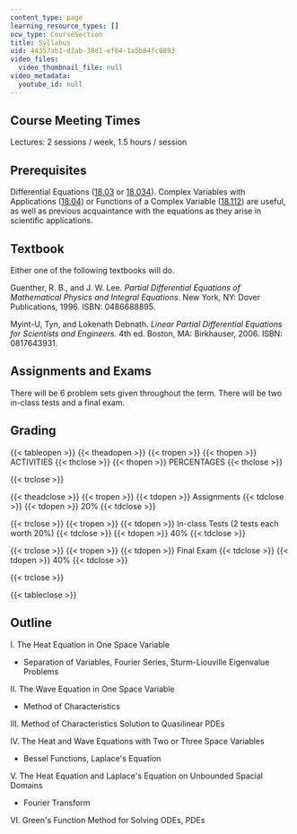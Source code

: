 ```yaml
---
content_type: page
learning_resource_types: []
ocw_type: CourseSection
title: Syllabus
uid: 44357ab1-d2ab-38d1-ef64-1a5b84fc0893
video_files:
  video_thumbnail_file: null
video_metadata:
  youtube_id: null
---
```


Course Meeting Times
--------------------

Lectures: 2 sessions / week, 1.5 hours / session

Prerequisites
-------------

Differential Equations ([18.03](/courses/18-03-differential-equations-spring-2006) or [18.034](/courses/18-034-honors-differential-equations-spring-2004)). Complex Variables with Applications ([18.04](/courses/18-04-complex-variables-with-applications-spring-2018)) or Functions of a Complex Variable ([18.112](/courses/18-112-functions-of-a-complex-variable-fall-2008)) are useful, as well as previous acquaintance with the equations as they arise in scientific applications.

Textbook
--------

Either one of the following textbooks will do.

Guenther, R. B., and J. W. Lee. _Partial Differential Equations of Mathematical Physics and Integral Equations_. New York, NY: Dover Publications, 1996. ISBN: 0486688895.

Myint-U, Tyn, and Lokenath Debnath. _Linear Partial Differential Equations for Scientists and Engineers._ 4th ed. Boston, MA: Birkhauser, 2006. ISBN: 0817643931.

Assignments and Exams
---------------------

There will be 6 problem sets given throughout the term. There will be two in-class tests and a final exam.

Grading
-------

{{< tableopen >}}
{{< theadopen >}}
{{< tropen >}}
{{< thopen >}}
ACTIVITIES
{{< thclose >}}
{{< thopen >}}
PERCENTAGES
{{< thclose >}}

{{< trclose >}}

{{< theadclose >}}
{{< tropen >}}
{{< tdopen >}}
Assignments
{{< tdclose >}}
{{< tdopen >}}
20%
{{< tdclose >}}

{{< trclose >}}
{{< tropen >}}
{{< tdopen >}}
In-class Tests (2 tests each worth 20%)
{{< tdclose >}}
{{< tdopen >}}
40%
{{< tdclose >}}

{{< trclose >}}
{{< tropen >}}
{{< tdopen >}}
Final Exam
{{< tdclose >}}
{{< tdopen >}}
40%
{{< tdclose >}}

{{< trclose >}}

{{< tableclose >}}

Outline
-------

I. The Heat Equation in One Space Variable

*   Separation of Variables, Fourier Series, Sturm-Liouville Eigenvalue Problems

II. The Wave Equation in One Space Variable

*   Method of Characteristics

III. Method of Characteristics Solution to Quasilinear PDEs

IV. The Heat and Wave Equations with Two or Three Space Variables

*   Bessel Functions, Laplace's Equation

V. The Heat Equation and Laplace's Equation on Unbounded Spacial Domains

*   Fourier Transform

VI. Green's Function Method for Solving ODEs, PDEs